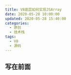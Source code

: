 ```yaml
---
title: V8底层如何实现JSArray
date: 2020-05-28 10:00:00
updated: 2020-05-28 15:40:00
categories:
  - 原创
  - 技术栈
tags:
  - V8
  - 源码
---
```


## 写在前面
